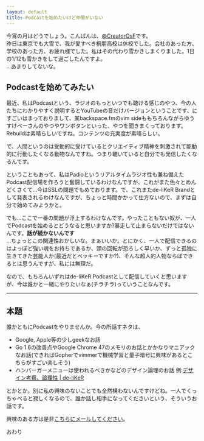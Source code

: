 ```yaml
---
layout: default
title: Podcastを始めたいけど仲間がいない
---
```


今宵の月はどうでしょう。こんばんは、[@CreatorQsF](http://f.9en.co/?move=mainSns)です。  
昨日は東京でも大雪で、我が愛すべき桐朋高校は休校でした。会社のあった方、学校のあった方、お疲れ様でした。私はその代わり雪かきしまくりました。1日の1/12も雪かきをして過ごしたんですよ。  
…あまりしてないな。

## Podcastを始めてみたい

最近、私はPodcastという、ラジオのもっといつでも聴ける感じのやつ、今の人たちにわかりやすく説明するとYouTubeの音だけバージョンということです、にすごいはまっておりまして、某backspace.fmのvim sideももちろんながらゆうすけベーさんのやつやワンボタンといった、やつを聞きまくっております。Rebuildは素晴らしいですね。コンテンツの充実度が素晴らしい。

で、人間というのは受動的に受けているとクリエイティブ精神を刺激されて能動的に行動したくなる動物なんですね。つまり聴いていると自分でも発信したくなるんです。

ということもあって、私はPadioというリアルタイムラジオ性も兼ね備えたPodcast配信場を作ろうと奮闘しているわけなんですが、これがまた色々とめんどくさくて…今はSSLの問題でもめております。で、これまたde-liKeR Brandとして発表されるわけなんですが、ちょっと時間かかって仕方ないので、まずは自分で始めてみようかと。

でも…ここで一番の問題が浮上するわけなんです。やったこともない奴が、一人でPodcastを始めるとどうなると思いますか?暴走して止まらないだけではないんです。**話が続かないんです**  
…ちょっとこの関連性おかしいな。まぁいいか。とにかく、一人で配信できるのはよっぽど強い魂をお持ちであるか、頭の回転が恐ろしく早いか、ずっと孤独に生きてきた芸能人か(最近だとベッキーですか?)、そんな超人的人物ならばできるとは思うんですが、私には無理だ。

なので、もちろんいずれはde-liKeR.Podcastとして配信していくと思いますが、今は誰かと一緒にやりたいなぁ(チラチラ)っていうことなんです。

***

## 本題

誰かともにPodcastをやりませんか。今の所話すネタは、

- Google, Apple等の少しgeekなお話
- Go 1.6の改善点やGoogle Chrome 47のメモリのお話とかかなりマニアックなお話(できればGopherでvimmerで機械学習と量子暗号に興味があるとこちらがすごい楽しそう)
- ハンバーガーメニューは使われるべきかなどのデザイン論理のお話 例:[デザイン考察、論理性 \| de-liKeR](https://de-liker.com/consider-design-logical-thinking.html)

とかとか。別に私の興味のないことでも全然構わないんですけどね。一人でくっちゃべると寂しくなるので、誰か話し相手になってくださいという、そういうお話です。

興味のある方は是非[こちらにメールしてください](mailto:qsf@de-liker.com)。

おわり